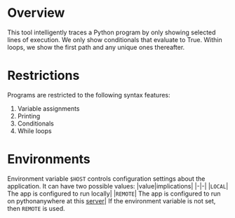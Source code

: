 # Overview

This tool intelligently traces a Python program by only showing selected lines of execution.
We only show conditionals that evaluate to True.
Within loops, we show the first path and any unique ones thereafter.

# Restrictions

Programs are restricted to the following syntax features:

1. Variable assignments
2. Printing
3. Conditionals
4. While loops

# Environments

Environment variable `$HOST` controls configuration settings about the application.
It can have two possible values:
|value|implications|
|-|-|
|`LOCAL`| The app is configured to run locally|
|`REMOTE`| The app is configured to run on pythonanywhere at this [server](https://z5267282.pythonanywhere.com/)|
If the environment variable is not set, then `REMOTE` is used.
